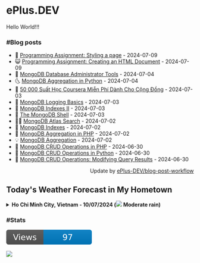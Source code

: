 # ePlus.DEV

Hello World!!!

### #Blog posts

- 🧰 [Programming Assignment: Styling a page](https://eplus.dev/programming-assignment-styling-a-page) - 2024-07-09 
- 😺 [Programming Assignment: Creating an HTML Document](https://eplus.dev/programming-assignment-creating-an-html-document) - 2024-07-09 
- 🗽 [MongoDB Database Administrator Tools](https://eplus.dev/mongodb-database-administrator-tools) - 2024-07-04 
- 🌜 [MongoDB Aggregation in Python](https://eplus.dev/mongodb-aggregation-in-python) - 2024-07-04 
- 📝 [50 000 Suất Học Coursera Miễn Phí Dành Cho Cộng Đồng](https://eplus.dev/50-000-suat-hoc-coursera-mien-phi-danh-cho-cong-dong) - 2024-07-03 
- 🚀 [MongoDB Logging Basics](https://eplus.dev/mongodb-logging-basics) - 2024-07-03 
- 💼 [MongoDB Indexes II](https://eplus.dev/mongodb-indexes-ii) - 2024-07-03 
- 🦣 [The MongoDB Shell](https://eplus.dev/the-mongodb-shell) - 2024-07-03 
- 👨‍🏫 [MongoDB Atlas Search](https://eplus.dev/mongodb-atlas-search) - 2024-07-02 
- 🔭 [MongoDB Indexes](https://eplus.dev/mongodb-indexes) - 2024-07-02 
- 🤡 [MongoDB Aggregation in PHP](https://eplus.dev/mongodb-aggregation-in-php) - 2024-07-02 
- 💡 [MongoDB Aggregation](https://eplus.dev/mongodb-aggregation) - 2024-07-02 
- 🦣 [MongoDB CRUD Operations in PHP](https://eplus.dev/mongodb-crud-operations-in-php) - 2024-06-30 
- 💪 [MongoDB CRUD Operations in Python](https://eplus.dev/mongodb-crud-operations-in-python) - 2024-06-30 
- 🤡 [MongoDB CRUD Operations: Modifying Query Results](https://eplus.dev/mongodb-crud-operations-modifying-query-results) - 2024-06-30 


<div align="right">
    Update by <a target="_blank" href="https://github.com/ePlus-DEV/blog-post-workflow">ePlus-DEV/blog-post-workflow</a>
</div>


## Today's Weather Forecast in My Hometown



<details>
    <summary><b>Ho Chi Minh City, Vietnam - 10/07/2024 (<img src="https://cdn.weatherapi.com/weather/64x64/day/302.png" width="25" /> Moderate rain)</b>
    </summary>

    
<table>
    <tr>
        <th>Hour</th>
        <td>00:00</td><td>01:00</td><td>02:00</td><td>03:00</td><td>04:00</td><td>05:00</td><td>06:00</td><td>07:00</td><td>08:00</td><td>09:00</td><td>10:00</td><td>11:00</td><td>12:00</td><td>13:00</td><td>14:00</td><td>15:00</td><td>16:00</td><td>17:00</td><td>18:00</td><td>19:00</td><td>20:00</td><td>21:00</td><td>22:00</td><td>23:00</td>
    </tr>
    <tr>
        <th>Weather</th>
        <td><img src="https://cdn.weatherapi.com/weather/64x64/night/116.png"></img></td><td><img src="https://cdn.weatherapi.com/weather/64x64/night/176.png"></img></td><td><img src="https://cdn.weatherapi.com/weather/64x64/night/116.png"></img></td><td><img src="https://cdn.weatherapi.com/weather/64x64/night/296.png"></img></td><td><img src="https://cdn.weatherapi.com/weather/64x64/night/353.png"></img></td><td><img src="https://cdn.weatherapi.com/weather/64x64/night/176.png"></img></td><td><img src="https://cdn.weatherapi.com/weather/64x64/day/353.png"></img></td><td><img src="https://cdn.weatherapi.com/weather/64x64/day/176.png"></img></td><td><img src="https://cdn.weatherapi.com/weather/64x64/day/116.png"></img></td><td><img src="https://cdn.weatherapi.com/weather/64x64/day/116.png"></img></td><td><img src="https://cdn.weatherapi.com/weather/64x64/day/116.png"></img></td><td><img src="https://cdn.weatherapi.com/weather/64x64/day/176.png"></img></td><td><img src="https://cdn.weatherapi.com/weather/64x64/day/293.png"></img></td><td><img src="https://cdn.weatherapi.com/weather/64x64/day/356.png"></img></td><td><img src="https://cdn.weatherapi.com/weather/64x64/day/176.png"></img></td><td><img src="https://cdn.weatherapi.com/weather/64x64/day/176.png"></img></td><td><img src="https://cdn.weatherapi.com/weather/64x64/day/176.png"></img></td><td><img src="https://cdn.weatherapi.com/weather/64x64/day/176.png"></img></td><td><img src="https://cdn.weatherapi.com/weather/64x64/day/353.png"></img></td><td><img src="https://cdn.weatherapi.com/weather/64x64/night/353.png"></img></td><td><img src="https://cdn.weatherapi.com/weather/64x64/night/176.png"></img></td><td><img src="https://cdn.weatherapi.com/weather/64x64/night/176.png"></img></td><td><img src="https://cdn.weatherapi.com/weather/64x64/night/116.png"></img></td><td><img src="https://cdn.weatherapi.com/weather/64x64/night/116.png"></img></td>
    </tr>
    <tr>
        <th>Condition</th>
        <td width="200px">Partly Cloudy </td><td width="200px">Patchy rain nearby</td><td width="200px">Partly Cloudy </td><td width="200px">Light rain</td><td width="200px">Light rain shower</td><td width="200px">Patchy rain nearby</td><td width="200px">Light rain shower</td><td width="200px">Patchy rain nearby</td><td width="200px">Partly Cloudy </td><td width="200px">Partly Cloudy </td><td width="200px">Partly Cloudy </td><td width="200px">Patchy rain nearby</td><td width="200px">Patchy light rain</td><td width="200px">Moderate or heavy rain shower</td><td width="200px">Patchy rain nearby</td><td width="200px">Patchy rain nearby</td><td width="200px">Patchy rain nearby</td><td width="200px">Patchy rain nearby</td><td width="200px">Light rain shower</td><td width="200px">Light rain shower</td><td width="200px">Patchy rain nearby</td><td width="200px">Patchy rain nearby</td><td width="200px">Partly Cloudy </td><td width="200px">Partly Cloudy </td>
    </tr>
    <tr>
        <th>Temperature</th>
        <td>26.5 °C</td><td>26.3 °C</td><td>26.1 °C</td><td>25.1 °C</td><td>25.7 °C</td><td>26 °C</td><td>26 °C</td><td>26.6 °C</td><td>26.9 °C</td><td>27.7 °C</td><td>28.9 °C</td><td>30.7 °C</td><td>32.9 °C</td><td>32.8 °C</td><td>32.3 °C</td><td>32.2 °C</td><td>31 °C</td><td>29.2 °C</td><td>27.6 °C</td><td>27 °C</td><td>26.6 °C</td><td>26.3 °C</td><td>26.1 °C</td><td>25.9 °C</td>
    </tr>
    <tr>
        <th>Wind</th>
        <td>8.6 kph</td><td>7.9 kph</td><td>7.6 kph</td><td>4 kph</td><td>6.1 kph</td><td>6.1 kph</td><td>6.8 kph</td><td>6.5 kph</td><td>6.1 kph</td><td>5.4 kph</td><td>6.8 kph</td><td>7.2 kph</td><td>7.9 kph</td><td>11.2 kph</td><td>13.7 kph</td><td>16.2 kph</td><td>19.4 kph</td><td>19.8 kph</td><td>18 kph</td><td>17.6 kph</td><td>16.9 kph</td><td>16.2 kph</td><td>15.8 kph</td><td>14.8 kph</td>
    </tr>
</table>


<div align="right">
    Updated at: 2024-07-09T20:50:47Z - by <a target="_blank"
        href="https://github.com/ePlus-DEV/weather-forecast">ePlus-DEV/weather-forecast</a>
</div>
</details>


### #Stats

[![Image of counter](https://github.com/ePlus-DEV/view-counter/blob/main/svg/685088620/badge.svg)](https://github.com/ePlus-DEV/view-counter/blob/main/readme/685088620/week.md)

![](https://komarev.com/ghpvc/?username=ePlus-DEV&style=for-the-badge)
